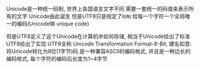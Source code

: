 Unicode是一种统一码制, 世界上各国语言文字不同  需要一套统一的码值来表示所有的文字 Unicode由此诞生
但是UTF8只是规定了`码制` 给每一个字符一个全局唯一的编码(Unicode嘛 unique code)

但是UTF8定义了这个Unicode在计算机中如何存储, 相当于Unicode给出了标准 UTF8给出了实现
UTF8全称 Unicode Transformation Format-8-Bit, 建名知意: 将Unicode转化为8位(1字节)码
是一种兼容ASCII的编码格式, 并且是一种边长的编码格式, 每个字符的编码后长度为1~4字节
